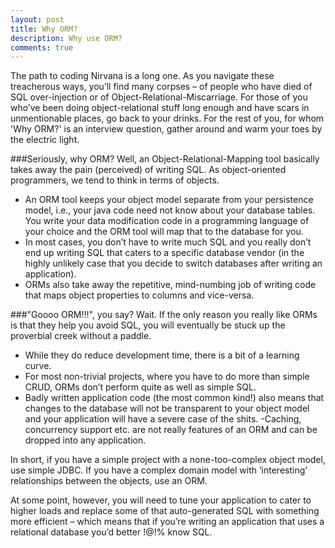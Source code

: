 ```yaml
---
layout: post
title: Why ORM?
description: Why use ORM?
comments: true
---
```


The path to coding Nirvana is a long one. As you navigate these treacherous ways, you’ll find many corpses – of people who have died of SQL over-injection or of Object-Relational-Miscarriage. For those of you who’ve been doing object-relational stuff long enough and have scars in unmentionable places, go back to your drinks. For the rest of you, for whom 'Why ORM?' is an interview question, gather around and warm your toes by the electric light.

###Seriously, why ORM?
Well, an Object-Relational-Mapping tool basically takes away the pain (perceived) of writing SQL. As object-oriented programmers, we tend to think in terms of objects.

- An ORM tool keeps your object model separate from your persistence model, i.e., your java code need not know about your database tables. You write your data modification code in a programming language of your choice and the ORM tool will map that to the database for you.
- In most cases, you don’t have to write much SQL and you really don’t end up writing SQL that caters to a specific database vendor (in the highly unlikely case that you decide to switch databases after writing an application).
- ORMs also take away the repetitive, mind-numbing job of writing code that maps object properties to columns and vice-versa.

###"Goooo ORM!!!", you say?
Wait. If the only reason you really like ORMs is that they help you avoid SQL, you will eventually be stuck up the proverbial creek without a paddle.

- While they do reduce development time, there is a bit of a learning curve.
- For most non-trivial projects, where you have to do more than simple CRUD, ORMs don’t perform quite as well as simple SQL.
- Badly written application code (the most common kind!) also means that changes to the database will not be transparent to your object model and your application will have a severe case of the shits.
-Caching, concurrency support etc. are not really features of an ORM and can be dropped into any application.

In short, if you have a simple project with a none-too-complex object model, use simple JDBC. If you have a complex domain model with ‘interesting’ relationships between the objects, use an ORM.

At some point, however, you will need to tune your application to cater to higher loads and replace some of that auto-generated SQL with something more efficient – which means that if you’re writing an application that uses a relational database you’d better !$@!%@#$% know SQL.